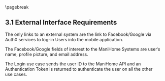 \pagebreak

## 3.1 External Interface Requirements

The only links to an external system are the link to Facebook/Google via Auth0 services to log-in Users into the mobile application.

The Facebook/Google fields of interest to the ManiHome Systems are user’s name, profile picture, and email address.

The Login use case sends the user ID to the ManiHome API and an Authentication Token is returned to authenticate the user on all the other use cases. 
